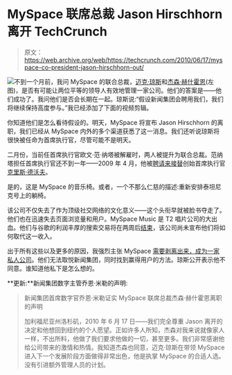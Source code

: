 # MySpace 联席总裁 Jason Hirschhorn 离开 TechCrunch

> 原文：<https://web.archive.org/web/https://techcrunch.com/2010/06/17/myspace-co-president-jason-hirschhorn-out/>

![](img/b2696098d33154f7d9b439c3c6b42cca.png)不到一个月前，我问 MySpace 的联合总裁，[迈克·琼斯](https://web.archive.org/web/20230213195906/http://www.crunchbase.com/person/mike-jones)和[杰森·赫什霍恩](https://web.archive.org/web/20230213195906/http://www.crunchbase.com/person/jason-hirschhorn)(左图)，是否有可能让两位平等的领导人有效地管理一家公司。他们的答案是——他们成功了。我问他们是否会长期在一起。琼斯说:“假设新闻集团会聘用我们，我们将继续保持高度参与。”我已经添加了下面的视频剪辑。

你知道他们是怎么看待假设的。明天，MySpace 将宣布 Jason Hirschhorn 的离职，我们已经从 MySpace 内外的多个渠道获悉了这一消息。我们还听说琼斯将很快被任命为首席执行官，尽管可能不是明天。

二月份，当前任首席执行官欧文·范·纳塔被解雇时，两人被提升为联合总裁。范纳塔担任首席执行官还不到一年——2009 年 4 月，他被[聘请来接替](https://web.archive.org/web/20230213195906/https://techcrunch.com/2009/04/27/threes-company-meet-your-new-myspace-executive-team/)创始首席执行官[克里斯·德沃夫](https://web.archive.org/web/20230213195906/http://www.crunchbase.com/person/chris-dewolfe)。

是的，这是 MySpace 的音乐椅。或者，一个不那么仁慈的描述:重新安排泰坦尼克号上的躺椅。

该公司不仅失去了作为顶级社交网络的文化意义——这个头衔早就被脸书夺走了。他们也在迅速失去页面浏览量和用户。MySpace Music 是 T2 唱片公司的大出血。他们与谷歌的利润丰厚的搜索交易将在两周后[结束](https://web.archive.org/web/20230213195906/https://techcrunch.com/2009/05/13/googles-last-myspace-payment-75-million-on-june-20-2010/)，该公司尚未宣布他们将如何取代这一收入。

出于所有这些以及更多的原因，我强烈主张 MySpace [需要剥离出来，成为一家私人公司](https://web.archive.org/web/20230213195906/https://techcrunch.com/2010/02/11/the-only-chance-for-myspace-is-to-be-free-of-news-corp/)。他们无法取悦新闻集团，同时找到赢得用户的方法。琼斯公开表示他不同意。谁知道他私下是怎么想的。

**更新:**新闻集团数字主管乔恩·米勒的声明:

> 新闻集团首席数字官乔恩·米勒证实 MySpace 联席总裁杰森·赫什霍恩离职的声明
> 
> 加利福尼亚州洛杉矶，2010 年 6 月 17 日——我们完全尊重 Jason 离开的决定和他想回到纽约的个人愿望。正如许多人所知，杰森对我来说就像家人一样，不出所料，他做了我们要求他做的一切，甚至更多。我们非常感谢他给公司带来的激情和热情。我知道杰森也同意，迈克·琼斯在带领 MySpace 进入下一个发展阶段方面做得非常出色，他是执掌 MySpace 的合适人选。没有引进额外管理人员的计划。